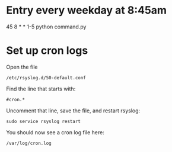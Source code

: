 

# Entry every weekday at 8:45am

45 8 * * 1-5 python command.py

# Set up cron logs

Open the file
```
/etc/rsyslog.d/50-default.conf
```
Find the line that starts with:
```
#cron.*
```
Uncomment that line, save the file, and restart rsyslog:
```
sudo service rsyslog restart
```
You should now see a cron log file here:
```
/var/log/cron.log
```
